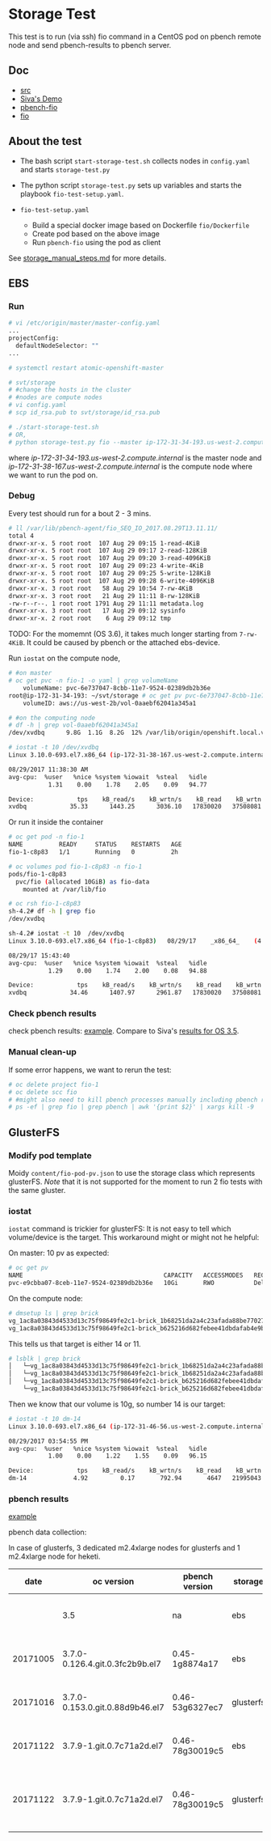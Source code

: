 # Storage Test
This test is to run (via ssh) fio command in a CentOS pod on pbench remote node and send pbench-results to pbench server. 

## Doc
* [src](https://github.com/openshift/svt/tree/master/storage)
* [Siva's Demo](https://bluejeans.com/playback/s/BxX2fG6y4ZjAaii8JH1o7on8NfcZj2PV530lLKvyXyjPf3I5oOKQkizb939slYdT)
* [pbench-fio](https://github.com/distributed-system-analysis/pbench/blob/master/agent/bench-scripts/pbench-fio.md)
* [fio](../learn/fio.md)

## About the test

* The bash script <code>start-storage-test.sh</code> collects nodes in <code>config.yaml</code> and starts <code>storage-test.py</code>
* The python script <code>storage-test.py</code> sets up variables and starts the playbook <code>fio-test-setup.yaml</code>.
* <code>fio-test-setup.yaml</code>

  * Build a special docker image based on Dockerfile <code>fio/Dockerfile</code>
  * Create pod based on the above image
  * Run <code>pbench-fio</code> using the pod as client

See [storage_manual_steps.md](storage_manual_steps.md) for more details.

## EBS

### Run

```sh
# vi /etc/origin/master/master-config.yaml
...
projectConfig:
  defaultNodeSelector: ""
...

# systemctl restart atomic-openshift-master

# svt/storage
# #change the hosts in the cluster
# #nodes are compute nodes
# vi config.yaml
# scp id_rsa.pub to svt/storage/id_rsa.pub

# ./start-storage-test.sh
# OR,
# python storage-test.py fio --master ip-172-31-34-193.us-west-2.compute.internal --node ip-172-31-38-167.us-west-2.compute.internal
```

where _ip-172-31-34-193.us-west-2.compute.internal_ is the master node and _ip-172-31-38-167.us-west-2.compute.internal_ is the compute node where we want to run the pod on.

### Debug
Every test should run for a bout 2 - 3 mins.

```sh
# ll /var/lib/pbench-agent/fio_SEQ_IO_2017.08.29T13.11.11/
total 4
drwxr-xr-x. 5 root root  107 Aug 29 09:15 1-read-4KiB
drwxr-xr-x. 5 root root  107 Aug 29 09:17 2-read-128KiB
drwxr-xr-x. 5 root root  107 Aug 29 09:20 3-read-4096KiB
drwxr-xr-x. 5 root root  107 Aug 29 09:23 4-write-4KiB
drwxr-xr-x. 5 root root  107 Aug 29 09:25 5-write-128KiB
drwxr-xr-x. 5 root root  107 Aug 29 09:28 6-write-4096KiB
drwxr-xr-x. 3 root root   58 Aug 29 10:54 7-rw-4KiB
drwxr-xr-x. 3 root root   21 Aug 29 11:11 8-rw-128KiB
-rw-r--r--. 1 root root 1791 Aug 29 11:11 metadata.log
drwxr-xr-x. 3 root root   17 Aug 29 09:12 sysinfo
drwxr-xr-x. 2 root root    6 Aug 29 09:12 tmp

```

TODO: For the momemnt (OS 3.6), it takes much longer starting from <code>7-rw-4KiB</code>. It could be caused by pbench or the attached ebs-device.


Run <code>iostat</code> on the compute node,

```sh
# #on master
# oc get pvc -n fio-1 -o yaml | grep volumeName
    volumeName: pvc-6e737047-8cbb-11e7-9524-02389db2b36e
root@ip-172-31-34-193: ~/svt/storage # oc get pv pvc-6e737047-8cbb-11e7-9524-02389db2b36e -o yaml | grep volumeID
    volumeID: aws://us-west-2b/vol-0aaebf62041a345a1

# #on the computing node
# df -h | grep vol-0aaebf62041a345a1
/dev/xvdbq      9.8G  1.1G  8.2G  12% /var/lib/origin/openshift.local.volumes/plugins/kubernetes.io/aws-ebs/mounts/aws/us-west-2b/vol-0aaebf62041a345a1

# iostat -t 10 /dev/xvdbq
Linux 3.10.0-693.el7.x86_64 (ip-172-31-38-167.us-west-2.compute.internal) 	08/29/2017 	_x86_64_	(4 CPU)

08/29/2017 11:38:30 AM
avg-cpu:  %user   %nice %system %iowait  %steal   %idle
           1.31    0.00    1.78    2.05    0.09   94.77

Device:            tps    kB_read/s    kB_wrtn/s    kB_read    kB_wrtn
xvdbq            35.33      1443.25      3036.10   17830020   37508081

```

Or run it inside the container

```sh
# oc get pod -n fio-1 
NAME          READY     STATUS    RESTARTS   AGE
fio-1-c8p83   1/1       Running   0          2h

# oc volumes pod fio-1-c8p83 -n fio-1 
pods/fio-1-c8p83
  pvc/fio (allocated 10GiB) as fio-data
    mounted at /var/lib/fio

# oc rsh fio-1-c8p83
sh-4.2# df -h | grep fio
/dev/xvdbq                                                                                         9.8G  1.1G  8.2G  12% /var/lib/fio

sh-4.2# iostat -t 10  /dev/xvdbq  
Linux 3.10.0-693.el7.x86_64 (fio-1-c8p83) 	08/29/17 	_x86_64_	(4 CPU)

08/29/17 15:43:40
avg-cpu:  %user   %nice %system %iowait  %steal   %idle
           1.29    0.00    1.74    2.00    0.08   94.88

Device:            tps    kB_read/s    kB_wrtn/s    kB_read    kB_wrtn
xvdbq            34.46      1407.97      2961.87   17830020   37508081
```


### Check pbench results
check pbench results: [example](http://pbench.perf.lab.eng.bos.redhat.com/results/EC2::ip-172-31-24-235/). Compare to Siva's [results for OS 3.5](http://perf-infra.ec2.breakage.org/pbench/results/ip-172-31-14-88/).


### Manual clean-up
If some error happens, we want to rerun the test:

```sh
# oc delete project fio-1
# oc delete scc fio
# #might also need to kill pbench processes manually including pbench remote nodes
# ps -ef | grep fio | grep pbench | awk '{print $2}' | xargs kill -9
```

## GlusterFS

### Modify pod template
Moidy <code>content/fio-pod-pv.json</code> to use the storage class which represents glusterFS. _Note_ that it is not supported for the moment to run 2 fio tests with the same gluster.

### iostat

<code>iostat</code> command is trickier for glusterFS: It is not easy to tell which volume/device is the target.
This workaround might or might not he helpful:

On master: 10 pv as expected:

```sh
# oc get pv
NAME                                       CAPACITY   ACCESSMODES   RECLAIMPOLICY   STATUS    CLAIM       STORAGECLASS        REASON    AGE
pvc-e9cbba07-8ceb-11e7-9524-02389db2b36e   10Gi       RWO           Delete          Bound     fio-1/fio   glusterfs-storage             54m

```

On the compute node:

```sh
# dmsetup ls | grep brick
vg_1ac8a03843d4533d13c75f98649fe2c1-brick_1b68251da2a4c23afada88be77027317	(253:14)
vg_1ac8a03843d4533d13c75f98649fe2c1-brick_b625216d682febee41dbdafab4e9b4bd	(253:11)
```
This tells us that target is either 14 or 11.

```sh
# lsblk | grep brick
│   └─vg_1ac8a03843d4533d13c75f98649fe2c1-brick_1b68251da2a4c23afada88be77027317              253:14   0  10G  0 lvm  
│   └─vg_1ac8a03843d4533d13c75f98649fe2c1-brick_1b68251da2a4c23afada88be77027317              253:14   0  10G  0 lvm  
│   └─vg_1ac8a03843d4533d13c75f98649fe2c1-brick_b625216d682febee41dbdafab4e9b4bd              253:11   0   2G  0 lvm  
    └─vg_1ac8a03843d4533d13c75f98649fe2c1-brick_b625216d682febee41dbdafab4e9b4bd              253:11   0   2G  0 lvm 
```

Then we know that our volume is 10g, so number 14 is our target:

```sh
# iostat -t 10 dm-14
Linux 3.10.0-693.el7.x86_64 (ip-172-31-46-56.us-west-2.compute.internal) 	08/29/2017 	_x86_64_	(4 CPU)

08/29/2017 03:54:55 PM
avg-cpu:  %user   %nice %system %iowait  %steal   %idle
           1.00    0.00    1.22    1.55    0.09   96.15

Device:            tps    kB_read/s    kB_wrtn/s    kB_read    kB_wrtn
dm-14             4.92         0.17       792.94       4647   21995043

```

### pbench results

[example](http://pbench.perf.lab.eng.bos.redhat.com/results/EC2::ip-172-31-34-193/)


pbench data collection:

In case of glusterfs, 3 dedicated m2.4xlarge nodes for glusterfs and 1 m2.4xlarge node for heketi.

| date     | oc version                      | pbench version  | storage   | other info                               | link                                                                                                                                                                    |
|----------|---------------------------------|-----------------|-----------|------------------------------------------|-------------------------------------------------------------------------------------------------------------------------------------------------------------------------|
|          | 3.5                             | na              | ebs       |                                          | [server](http://pbench.perf.lab.eng.bos.redhat.com/results/EC2::ip-172-31-14-88/) and [ex-server](http://perf-infra.ec2.breakage.org/pbench/results/ip-172-31-14-88/)   |
| 20171005 | 3.7.0-0.126.4.git.0.3fc2b9b.el7 | 0.45-1g8874a17  | ebs       |                                          | [server](http://pbench.perf.lab.eng.bos.redhat.com/results/EC2::ip-172-31-53-207/) and [ex-server](http://perf-infra.ec2.breakage.org/pbench/results/ip-172-31-53-207/) |
| 20171016 | 3.7.0-0.153.0.git.0.88d9b46.el7 | 0.46-53g6327ec7 | glusterfs | glusterfs=3.2.0-7 <br /> heketi=3.2.0-11 | [server](http://pbench.perf.lab.eng.bos.redhat.com/results/EC2::ip-172-31-11-69/) and [ex-server](http://perf-infra.ec2.breakage.org/pbench/results/ip-172-31-11-69/)   |
| 20171122 | 3.7.9-1.git.0.7c71a2d.el7       | 0.46-78g30019c5 | ebs       |                                          | [server](http://pbench.perf.lab.eng.bos.redhat.com/results/EC2::ip-172-31-62-216/) and [ex-server](http://perf-infra.ec2.breakage.org/pbench/results/ip-172-31-62-216/) |
| 20171122 | 3.7.9-1.git.0.7c71a2d.el7       | 0.46-78g30019c5 | glusterfs |  glusterfs=3.3.0-362 <br /> heketi=3.3.0-362 <br /> block-p=3.3.0-362 | [server](http://pbench.perf.lab.eng.bos.redhat.com/results/EC2::ip-172-31-11-189/) and [ex-server](http://perf-infra.ec2.breakage.org/pbench/results/ip-172-31-11-189/) |

